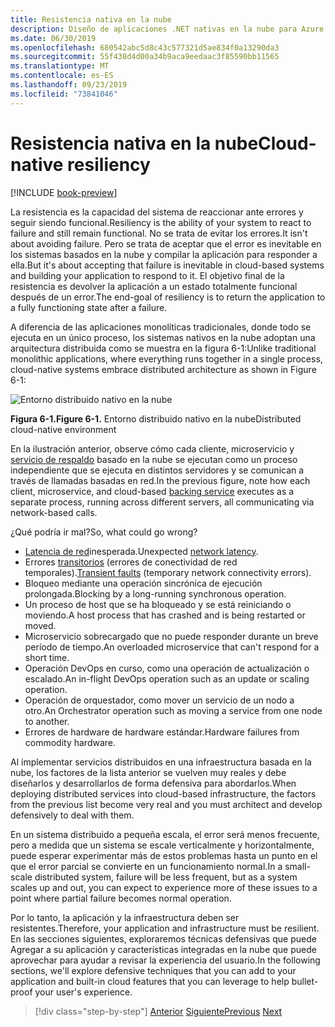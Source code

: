 ```yaml
---
title: Resistencia nativa en la nube
description: Diseño de aplicaciones .NET nativas en la nube para Azure | Resistencia nativa en la nube
ms.date: 06/30/2019
ms.openlocfilehash: 680542abc5d8c43c577321d5ae834f0a13290da3
ms.sourcegitcommit: 55f438d4d00a34b9aca9eedaac3f85590bb11565
ms.translationtype: MT
ms.contentlocale: es-ES
ms.lasthandoff: 09/23/2019
ms.locfileid: "73841046"
---
```

# <a name="cloud-native-resiliency"></a><span data-ttu-id="d2f20-103">Resistencia nativa en la nube</span><span class="sxs-lookup"><span data-stu-id="d2f20-103">Cloud-native resiliency</span></span>

[!INCLUDE [book-preview](../../../includes/book-preview.md)]

<span data-ttu-id="d2f20-104">La resistencia es la capacidad del sistema de reaccionar ante errores y seguir siendo funcional.</span><span class="sxs-lookup"><span data-stu-id="d2f20-104">Resiliency is the ability of your system to react to failure and still remain functional.</span></span> <span data-ttu-id="d2f20-105">No se trata de evitar los errores.</span><span class="sxs-lookup"><span data-stu-id="d2f20-105">It isn't about avoiding failure.</span></span> <span data-ttu-id="d2f20-106">Pero se trata de aceptar que el error es inevitable en los sistemas basados en la nube y compilar la aplicación para responder a ella.</span><span class="sxs-lookup"><span data-stu-id="d2f20-106">But it's about accepting that failure is inevitable in cloud-based systems and building your application to respond to it.</span></span> <span data-ttu-id="d2f20-107">El objetivo final de la resistencia es devolver la aplicación a un estado totalmente funcional después de un error.</span><span class="sxs-lookup"><span data-stu-id="d2f20-107">The end-goal of resiliency is to return the application to a fully functioning state after a failure.</span></span>

<span data-ttu-id="d2f20-108">A diferencia de las aplicaciones monolíticas tradicionales, donde todo se ejecuta en un único proceso, los sistemas nativos en la nube adoptan una arquitectura distribuida como se muestra en la figura 6-1:</span><span class="sxs-lookup"><span data-stu-id="d2f20-108">Unlike traditional monolithic applications, where everything runs together in a single process, cloud-native systems embrace distributed architecture as shown in Figure 6-1:</span></span>

![Entorno distribuido nativo en la nube](./media/distributed-cloud-native-environment.png)

<span data-ttu-id="d2f20-110">**Figura 6-1.**</span><span class="sxs-lookup"><span data-stu-id="d2f20-110">**Figure 6-1.**</span></span> <span data-ttu-id="d2f20-111">Entorno distribuido nativo en la nube</span><span class="sxs-lookup"><span data-stu-id="d2f20-111">Distributed cloud-native environment</span></span>

<span data-ttu-id="d2f20-112">En la ilustración anterior, observe cómo cada cliente, microservicio y [servicio de respaldo](https://12factor.net/backing-services) basado en la nube se ejecutan como un proceso independiente que se ejecuta en distintos servidores y se comunican a través de llamadas basadas en red.</span><span class="sxs-lookup"><span data-stu-id="d2f20-112">In the previous figure, note how each client, microservice, and cloud-based [backing service](https://12factor.net/backing-services) executes as a separate process, running across different servers, all communicating via network-based calls.</span></span>

<span data-ttu-id="d2f20-113">¿Qué podría ir mal?</span><span class="sxs-lookup"><span data-stu-id="d2f20-113">So, what could go wrong?</span></span>

- <span data-ttu-id="d2f20-114">[Latencia de red](https://www.techopedia.com/definition/8553/network-latency)inesperada.</span><span class="sxs-lookup"><span data-stu-id="d2f20-114">Unexpected [network latency](https://www.techopedia.com/definition/8553/network-latency).</span></span>
- <span data-ttu-id="d2f20-115">Errores [transitorios](https://docs.microsoft.com/azure/architecture/best-practices/transient-faults) (errores de conectividad de red temporales).</span><span class="sxs-lookup"><span data-stu-id="d2f20-115">[Transient faults](https://docs.microsoft.com/azure/architecture/best-practices/transient-faults) (temporary network connectivity errors).</span></span>
- <span data-ttu-id="d2f20-116">Bloqueo mediante una operación sincrónica de ejecución prolongada.</span><span class="sxs-lookup"><span data-stu-id="d2f20-116">Blocking by a long-running synchronous operation.</span></span>
- <span data-ttu-id="d2f20-117">Un proceso de host que se ha bloqueado y se está reiniciando o moviendo.</span><span class="sxs-lookup"><span data-stu-id="d2f20-117">A host process that has crashed and is being restarted or moved.</span></span>
- <span data-ttu-id="d2f20-118">Microservicio sobrecargado que no puede responder durante un breve período de tiempo.</span><span class="sxs-lookup"><span data-stu-id="d2f20-118">An overloaded microservice that can't respond for a short time.</span></span>
- <span data-ttu-id="d2f20-119">Operación DevOps en curso, como una operación de actualización o escalado.</span><span class="sxs-lookup"><span data-stu-id="d2f20-119">An in-flight DevOps operation such as an update or scaling operation.</span></span>
- <span data-ttu-id="d2f20-120">Operación de orquestador, como mover un servicio de un nodo a otro.</span><span class="sxs-lookup"><span data-stu-id="d2f20-120">An Orchestrator operation such as moving a service from one node to another.</span></span>
- <span data-ttu-id="d2f20-121">Errores de hardware de hardware estándar.</span><span class="sxs-lookup"><span data-stu-id="d2f20-121">Hardware failures from commodity hardware.</span></span>

<span data-ttu-id="d2f20-122">Al implementar servicios distribuidos en una infraestructura basada en la nube, los factores de la lista anterior se vuelven muy reales y debe diseñarlos y desarrollarlos de forma defensiva para abordarlos.</span><span class="sxs-lookup"><span data-stu-id="d2f20-122">When deploying distributed services into cloud-based infrastructure, the factors from the previous list become very real and you must architect and develop defensively to deal with them.</span></span>

<span data-ttu-id="d2f20-123">En un sistema distribuido a pequeña escala, el error será menos frecuente, pero a medida que un sistema se escale verticalmente y horizontalmente, puede esperar experimentar más de estos problemas hasta un punto en el que el error parcial se convierte en un funcionamiento normal.</span><span class="sxs-lookup"><span data-stu-id="d2f20-123">In a small-scale distributed system, failure will be less frequent, but as a system scales up and out, you can expect to experience more of these issues to a point where partial failure becomes normal operation.</span></span>

<span data-ttu-id="d2f20-124">Por lo tanto, la aplicación y la infraestructura deben ser resistentes.</span><span class="sxs-lookup"><span data-stu-id="d2f20-124">Therefore, your application and infrastructure must be resilient.</span></span> <span data-ttu-id="d2f20-125">En las secciones siguientes, exploraremos técnicas defensivas que puede Agregar a su aplicación y características integradas en la nube que puede aprovechar para ayudar a revisar la experiencia del usuario.</span><span class="sxs-lookup"><span data-stu-id="d2f20-125">In the following sections, we'll explore defensive techniques that you can add to your application and built-in cloud features that you can leverage to help bullet-proof your user's experience.</span></span>

>[!div class="step-by-step"]
><span data-ttu-id="d2f20-126">[Anterior](azure-data-storage.md)
>[Siguiente](application-resiliency-patterns.md)</span><span class="sxs-lookup"><span data-stu-id="d2f20-126">[Previous](azure-data-storage.md)
[Next](application-resiliency-patterns.md)</span></span>
